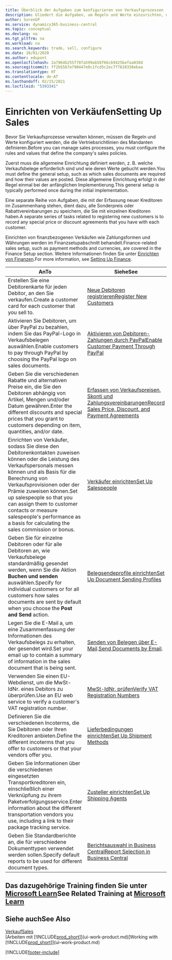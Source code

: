 ```yaml
---
title: Überblick der Aufgaben zum konfigurieren von Verkaufsprozessen | Microsoft Docs
description: Gliedert die Aufgaben, um Regeln und Werte einzurichten, um Ihre Vertriebsrichtlinien und Arbeitsgänge zu definieren.
author: SorenGP
ms.service: dynamics365-business-central
ms.topic: conceptual
ms.devlang: na
ms.tgt_pltfrm: na
ms.workload: na
ms.search.keywords: trade, sell, configure
ms.date: 10/01/2020
ms.author: edupont
ms.openlocfilehash: 2a7964b255f78fa599ab58f66cb9425befaa038d
ms.sourcegitcommit: ff2b55b7e790447e0c1fcd5c2ec7f7610338ebaa
ms.translationtype: HT
ms.contentlocale: de-AT
ms.lasthandoff: 02/15/2021
ms.locfileid: "5393341"
---
```

# <a name="setting-up-sales"></a><span data-ttu-id="7f038-103">Einrichten von Verkäufen</span><span class="sxs-lookup"><span data-stu-id="7f038-103">Setting Up Sales</span></span>
<span data-ttu-id="7f038-104">Bevor Sie Verkaufsprozesse verwalten können, müssen die Regeln und Werte konfiguriert werden, die die Vertriebsrichtlinien des Mandanten definieren.</span><span class="sxs-lookup"><span data-stu-id="7f038-104">Before you can manage sales processes, you must configure the rules and values that define the company's sales policies.</span></span>

<span data-ttu-id="7f038-105">Zuerst muss die allgemeine Einrichtung definiert werden, z. B. welche Verkaufsbelege erforderlich sind und wie deren Werte gebucht werden.</span><span class="sxs-lookup"><span data-stu-id="7f038-105">You must define the general setup, such as which sales documents are required and how their values are posted.</span></span> <span data-ttu-id="7f038-106">Diese allgemeine Einrichtung erfolgt in der Regel einmal bei der anfänglichen Implementierung.</span><span class="sxs-lookup"><span data-stu-id="7f038-106">This general setup is typically performed once during the initial implementation.</span></span>

<span data-ttu-id="7f038-107">Eine separate Reihe von Aufgaben, die mit der Erfassung neuer Kreditoren im Zusammenhang stehen, dient dazu, alle Sonderpreis oder Rabattvereinbarungen zu speichern, die Sie mit einzelnen Kreditoren haben.</span><span class="sxs-lookup"><span data-stu-id="7f038-107">A separate series of tasks related to registering new customers is to record any special price or discount agreements that you have with each customer.</span></span>

<span data-ttu-id="7f038-108">Einrichten von finanzbezogenen Verkäufen wie Zahlungsformen und Währungen werden im Finanzsetupabschnitt behandelt.</span><span class="sxs-lookup"><span data-stu-id="7f038-108">Finance-related sales setup, such as payment methods and currencies, are covered in the Finance Setup section.</span></span> <span data-ttu-id="7f038-109">Weitere Informationen finden Sie unter [Einrichten von Finanzen](finance-setup-finance.md).</span><span class="sxs-lookup"><span data-stu-id="7f038-109">For more information, see [Setting Up Finance](finance-setup-finance.md).</span></span>

| <span data-ttu-id="7f038-110">An</span><span class="sxs-lookup"><span data-stu-id="7f038-110">To</span></span> | <span data-ttu-id="7f038-111">Siehe</span><span class="sxs-lookup"><span data-stu-id="7f038-111">See</span></span> |
| --- | --- |
| <span data-ttu-id="7f038-112">Erstellen Sie eine Debitorenkarte für jeden Debitor, an den Sie verkaufen.</span><span class="sxs-lookup"><span data-stu-id="7f038-112">Create a customer card for each customer that you sell to.</span></span> |[<span data-ttu-id="7f038-113">Neue Debitoren registrieren</span><span class="sxs-lookup"><span data-stu-id="7f038-113">Register New Customers</span></span>](sales-how-register-new-customers.md) |
| <span data-ttu-id="7f038-114">Aktivieren Sie Debitoren, um über PayPal zu bezahlen, indem Sie das PayPal-Logo in Verkaufsbelegen auswählen.</span><span class="sxs-lookup"><span data-stu-id="7f038-114">Enable customers to pay through PayPal by choosing the PayPal logo on sales documents.</span></span> |[<span data-ttu-id="7f038-115">Aktivieren von Debitoren-Zahlungen durch PayPal</span><span class="sxs-lookup"><span data-stu-id="7f038-115">Enable Customer Payment Through PayPal</span></span>](sales-how-enable-payment-service-extensions.md) |
| <span data-ttu-id="7f038-116">Geben Sie die verschiedenen Rabatte und alternativen Preise ein, die Sie den Debitoren abhängig von Artikel, Mengen und/oder Datum gewähren.</span><span class="sxs-lookup"><span data-stu-id="7f038-116">Enter the different discounts and special prices that you grant to customers depending on item, quantities, and/or date.</span></span> |[<span data-ttu-id="7f038-117">Erfassen von Verkaufspreisen, Skonti und Zahlungsvereinbarungen</span><span class="sxs-lookup"><span data-stu-id="7f038-117">Record Sales Price, Discount, and Payment Agreements</span></span>](sales-how-record-sales-price-discount-payment-agreements.md) |
| <span data-ttu-id="7f038-118">Einrichten von Verkäufer, sodass Sie diese den Debitorenkontakten zuweisen können oder die Leistung des Verkaufspersonals messen können und als Basis für die Berechnung von Verkaufsprovisionen oder der Prämie zuweisen können.</span><span class="sxs-lookup"><span data-stu-id="7f038-118">Set up salespeople so that you can assign them to customer contacts or measure salespeople's performance as a basis for calculating the sales commission or bonus.</span></span> |[<span data-ttu-id="7f038-119">Verkäufer einrichten</span><span class="sxs-lookup"><span data-stu-id="7f038-119">Set Up Salespeople</span></span>](sales-how-setup-salespeople.md) |
| <span data-ttu-id="7f038-120">Geben Sie für einzelne Debitoren oder für alle Debitoren an, wie Verkaufsbelege standardmäßig gesendet werden, wenn Sie die Aktion **Buchen und senden** auswählen.</span><span class="sxs-lookup"><span data-stu-id="7f038-120">Specify for individual customers or for all customers how sales documents are sent by default when you choose the **Post and Send** action.</span></span> |[<span data-ttu-id="7f038-121">Belegsendeprofile einrichten</span><span class="sxs-lookup"><span data-stu-id="7f038-121">Set Up Document Sending Profiles</span></span>](sales-how-setup-document-send-profiles.md) |
| <span data-ttu-id="7f038-122">Legen Sie die E-Mail a, um eine Zusammenfassung der Informationen des Verkaufsbelegs zu erhalten, der gesendet wird.</span><span class="sxs-lookup"><span data-stu-id="7f038-122">Set your email up to contain a summary of information in the sales document that is being sent.</span></span> |<span data-ttu-id="7f038-123">[Senden von Belegen über E-Mail](ui-how-send-documents-email.md).</span><span class="sxs-lookup"><span data-stu-id="7f038-123">[Send Documents by Email](ui-how-send-documents-email.md).</span></span> |
|<span data-ttu-id="7f038-124">Verwenden Sie einen EU-Webdienst, um die MwSt-IdNr. eines Debitors zu überprüfen.</span><span class="sxs-lookup"><span data-stu-id="7f038-124">Use an EU web service to verify a customer's VAT registration number.</span></span>|[<span data-ttu-id="7f038-125">MwSt-IdNr. prüfen</span><span class="sxs-lookup"><span data-stu-id="7f038-125">Verify VAT Registration Numbers</span></span>](finance-setup-vat.md)|
|<span data-ttu-id="7f038-126">Definieren Sie die verschiedenen Incoterms, die Sie Debitoren oder Ihren Kreditoren anbieten.</span><span class="sxs-lookup"><span data-stu-id="7f038-126">Define the different incoterms that you offer to customers or that your vendors offer you.</span></span>|[<span data-ttu-id="7f038-127">Lieferbedingungen einrichten</span><span class="sxs-lookup"><span data-stu-id="7f038-127">Set Up Shipment Methods</span></span>](sales-how-set-up-shipment-methods.md)|
|<span data-ttu-id="7f038-128">Geben Sie Informationen über die verschiedenen eingesetzten Transportkreditoren ein, einschließlich einer Verknüpfung zu ihrem Paketverfolgungsservice.</span><span class="sxs-lookup"><span data-stu-id="7f038-128">Enter information about the different transportation vendors you use, including a link to their package tracking service.</span></span>|[<span data-ttu-id="7f038-129">Zusteller einrichten</span><span class="sxs-lookup"><span data-stu-id="7f038-129">Set Up Shipping Agents</span></span>](sales-how-to-set-up-shipping-agents.md)|
|<span data-ttu-id="7f038-130">Geben Sie Standardberichte an, die für verschiedene Dokumenttypen verwendet werden sollen.</span><span class="sxs-lookup"><span data-stu-id="7f038-130">Specify default reports to be used for different document types.</span></span>|[<span data-ttu-id="7f038-131">Berichtsauswahl in Business Central</span><span class="sxs-lookup"><span data-stu-id="7f038-131">Report Selection in Business Central</span></span>](across-report-selections.md)|

## <a name="see-related-training-at-microsoft-learn"></a><span data-ttu-id="7f038-132">Das dazugehörige Training finden Sie unter [Microsoft Learn](/learn/paths/trade-get-started-dynamics-365-business-central/)</span><span class="sxs-lookup"><span data-stu-id="7f038-132">See Related Training at [Microsoft Learn](/learn/paths/trade-get-started-dynamics-365-business-central/)</span></span>

## <a name="see-also"></a><span data-ttu-id="7f038-133">Siehe auch</span><span class="sxs-lookup"><span data-stu-id="7f038-133">See Also</span></span>
[<span data-ttu-id="7f038-134">Verkauf</span><span class="sxs-lookup"><span data-stu-id="7f038-134">Sales</span></span>](sales-manage-sales.md)  
<span data-ttu-id="7f038-135">[Arbeiten mit [!INCLUDE[prod_short](includes/prod_short.md)]](ui-work-product.md)</span><span class="sxs-lookup"><span data-stu-id="7f038-135">[Working with [!INCLUDE[prod_short](includes/prod_short.md)]](ui-work-product.md)</span></span>


[!INCLUDE[footer-include](includes/footer-banner.md)]